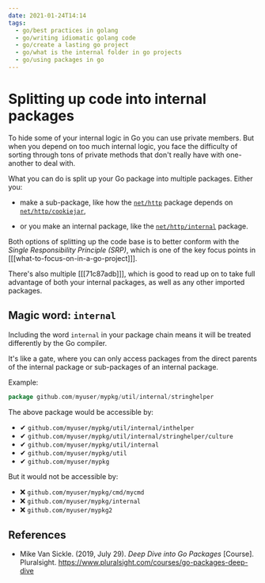 ```yaml
---
date: 2021-01-24T14:14
tags: 
  - go/best practices in golang
  - go/writing idiomatic golang code
  - go/create a lasting go project
  - go/what is the internal folder in go projects
  - go/using packages in go
---
```


# Splitting up code into internal packages

To hide some of your internal logic in Go you can use private members.
But when you depend on too much internal logic, you face the difficulty of
sorting through tons of private methods that don't really have with one-another
to deal with.

What you can do is split up your Go package into multiple packages. Either you:

- make a sub-package, like how the [`net/http`](https://golang.org/src/net/http/)
  package depends on
  [`net/http/cookiejar`](https://golang.org/src/net/http/cookiejar/),
  
- or you make an internal package, like the
  [`net/http/internal`](https://golang.org/src/net/http/internal/) package.
  
Both options of splitting up the code base is to better conform with the *Single
Responsibility Principle (SRP)*, which is one of the key focus points in
[[[what-to-focus-on-in-a-go-project]]].

There's also multiple [[[71c87adb]]], which is good to read up
on to take full advantage of both your internal packages, as well as any other
imported packages.

## Magic word: `internal`

Including the word `internal` in your package chain means it will be treated
differently by the Go compiler.

It's like a gate, where you can only access packages from the direct parents of
the internal package or sub-packages of an internal package.

Example:

```go
package github.com/myuser/mypkg/util/internal/stringhelper
```

The above package would be accessible by:

- ✔ `github.com/myuser/mypkg/util/internal/inthelper`
- ✔ `github.com/myuser/mypkg/util/internal/stringhelper/culture`
- ✔ `github.com/myuser/mypkg/util/internal`
- ✔ `github.com/myuser/mypkg/util`
- ✔ `github.com/myuser/mypkg`

But it would not be accessible by:

- ❌ `github.com/myuser/mypkg/cmd/mycmd`
- ❌ `github.com/myuser/mypkg/internal`
- ❌ `github.com/myuser/mypkg2`

## References

- Mike Van Sickle. (2019, July 29). *Deep Dive into Go Packages* [Course].
  Pluralsight. <https://www.pluralsight.com/courses/go-packages-deep-dive>

